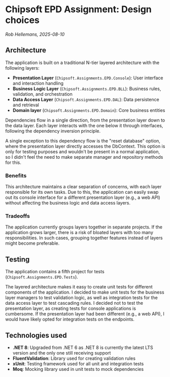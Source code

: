 ﻿# Chipsoft EPD Assignment: Design choices
*Rob Hellemans, 2025-08-10*

## Architecture
The application is built on a traditional N-tier layered architecture with the following layers:
- **Presentation Layer** (`Chipsoft.Assignments.EPD.Console`): User interface and interaction handling
- **Business Logic Layer** (`Chipsoft.Assignments.EPD.BLL`): Business rules, validation, and orchestration
- **Data Access Layer** (`Chipsoft.Assignments.EPD.DAL`): Data persistence and retrieval
- **Domain layer** (`Chipsoft.Assignments.EPD.Domain`): Core business entities

Dependencies flow in a single direction, from the presentation layer down to the data layer.
Each layer interacts with the one below it through interfaces, following the dependency inversion principle.

A single exception to this dependency flow is the "reset database" option, where the 
presentation layer directly accesses the DbContext. This option is only for testing purposes and wouldn't be present in 
a normal application, so I didn't feel the need to make separate manager and repository methods for this.

### Benefits
This architecture maintains a clear separation of concerns, with each layer responsible for its own tasks. Due to this,
the application can easily swap out its console interface for a different presentation layer (e.g., a web API) without 
affecting the business logic and data access layers. 

### Tradeoffs
The application currently groups layers together in separate projects. If the application grows larger, there is a risk 
of bloated layers with too many responsibilities. In such cases, grouping together features instead of layers might 
become preferable.

## Testing
The application contains a fifth project for tests (`Chipsoft.Assignments.EPD.Tests`).

The layered architecture makes it easy to create unit tests for different components of the application. I decided
to make unit tests for the business layer managers to test validation logic, as well as integration tests for the 
data access layer to test cascading rules. I decided not to test the presentation layer, as creating tests for console
applications is cumbersome. If the presentation layer had been different (e.g., a web API), I would have likely opted for
integration tests on the endpoints. 

## Technologies used
- **.NET 8**: Upgraded from .NET 6 as .NET 8 is currently the latest LTS version and the only one still receiving support
- **FluentValidation**: Library used for creating validation rules
- **xUnit**: Testing framework used for all unit and integration tests
- **Moq**: Mocking library used in unit tests to mock dependencies